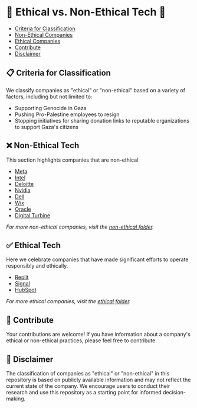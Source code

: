 # 🌟 Ethical vs. Non-Ethical Tech 🌟

- [Criteria for Classification](#-criteria-for-classification)
- [Non-Ethical Companies](#-non-ethical-tech)
- [Ethical Companies](#-ethical-tech)
- [Contribute](#-contribute)
- [Disclaimer](#-disclaimer)

## 📋 Criteria for Classification

We classify companies as "ethical" or "non-ethical" based on a variety of factors, including but not limited to:

- Supporting Genocide in Gaza
- Pushing Pro-Palestine employees to resign
- Stopping initiatives for sharing donation links to reputable organizations to support Gaza's citizens

## ❌ Non-Ethical Tech

This section highlights companies that are non-ethical

- [Meta](non-ethical/Meta.md)
- [Intel](non-ethical/Intel.md)
- [Deloitte](non-ethical/Deloitte.md)
- [Nvidia](non-ethical/Nvidia.md)
- [Dell](non-ethical/Dell.md)
- [Wix](non-ethical/Wix.md)
- [Oracle](non-ethical/Oracle.md)
- [Digital Turbine](non-ethical/Digital-Turbine.md)
  
_For more non-ethical companies, visit the [non-ethical folder](non-ethical/)._

## ✅ Ethical Tech

Here we celebrate companies that have made significant efforts to operate responsibly and ethically.

- [Replit](ethical/Replit.md)
- [Signal](ethical/Signal.md)
- [HubSpot](ethical/HubSpot.md)

_For more ethical companies, visit the [ethical folder](ethical/)._

## 🤝 Contribute

Your contributions are welcome! If you have information about a company's ethical or non-ethical practices, please feel free to contribute.

## 📜 Disclaimer

The classification of companies as "ethical" or "non-ethical" in this repository is based on publicly available information and may not reflect the current state of the company. We encourage users to conduct their research and use this repository as a starting point for informed decision-making.
